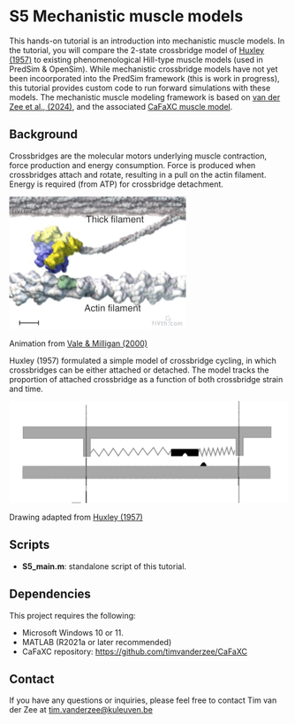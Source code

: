 # S5 Mechanistic muscle models

This hands-on tutorial is an introduction into mechanistic muscle models. 
In the tutorial, you will compare the 2-state crossbridge model of [Huxley (1957)](https://pubmed.ncbi.nlm.nih.gov/13485191/) to existing phenomenological Hill-type muscle models (used in PredSim & OpenSim). While mechanistic crossbridge models have not yet been incoorporated into the PredSim framework (this is work in progress), this tutorial provides custom code to run forward simulations with these models. The mechanistic muscle modeling framework is based on [van der Zee et al., (2024)](https://doi.org/10.1242/jeb.247436), and the associated [CaFaXC muscle model](https://github.com/timvanderzee/CaFaXC). 

## Background
Crossbridges are the molecular motors underlying muscle contraction, force production and energy consumption. 
Force is produced when crossbridges attach and rotate, resulting in a pull on the actin filament.
Energy is required (from ATP) for crossbridge detachment.

![picture](crossbridge_animation.gif)

Animation from [Vale & Milligan (2000)](https://doi.org/10.1126/science.288.5463.88)

Huxley (1957) formulated a simple model of crossbridge cycling, in which crossbridges can be either attached or detached.
The model tracks the proportion of attached crossbridge as a function of both crossbridge strain and time. 

![picture](Huxley_model.png)

Drawing adapted from [Huxley (1957)](https://pubmed.ncbi.nlm.nih.gov/13485191/)

## Scripts
- **S5_main.m**: standalone script of this tutorial.

## Dependencies
This project requires the following:
- Microsoft Windows 10 or 11.
- MATLAB (R2021a or later recommended) 
- CaFaXC repository: https://github.com/timvanderzee/CaFaXC

## Contact
If you have any questions or inquiries, please feel free to contact Tim van der Zee at tim.vanderzee@kuleuven.be
